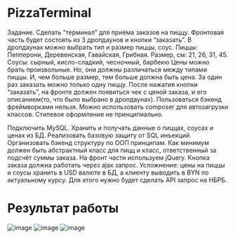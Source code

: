 # PizzaTerminal
Задание.
Сделать “терминал” для приёма заказов на пиццу. Фронтовая часть будет состоять из 3 дропдаунов и кнопки “заказать”. В дропдаунах можно выбрать тип и размер пиццы, соус.
Пиццы: Пепперони, Деревенская, Гавайская, Грибная.
Размер, см: 21, 26, 31, 45.
Соусы: сырный, кисло-сладкий, чесночный, барбекю
Цены можно брать произвольные. Но, они должны различаться между типами пиццы. И, чем больше размер, тем больше должна быть цена. За один раз заказать можно только одну пиццу.
После нажатия кнопки “заказать”, на фронте должен появиться чек с ценой заказа, и его описанием(то, что было выбрано в дропдаунах).  Пользоваться бэкенд фреймворками нельзя. Можно использовать composer для автозагрузки классов. Стилевое оформление не принципиально.

Подключить MySQL. Хранить и получать данные о пиццах, соусах и ценах из БД. Реализовать базовую защиту от SQL инъекций.
Организовать бэкенд структуру по ООП принципам. Как минимум должен быть абстрактный класс для пицц и класс, ответственный за подсчёт суммы заказа.
На фронт части используем jQuery. Кнопка заказа должна работать через ajax запрос.
Усложнение: цены на пиццы и соусы хранить в USD валюте в БД, а клиенту выводить в BYN по актуальному курсу. Для этого нужно будет сделать API запрос на НБРБ.
# Результат работы
![image](https://user-images.githubusercontent.com/71653309/191514547-15574903-caa4-4650-9f86-0611c414a008.png)
![image](https://user-images.githubusercontent.com/71653309/191514634-5475ca65-68c9-4765-8eff-a94e4995a6cd.png)
![image](https://user-images.githubusercontent.com/71653309/191514762-a6d29a16-8525-405d-b55d-d33d37983d9a.png)
